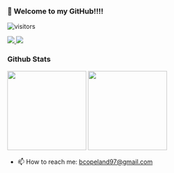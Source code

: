 ### 👋 Welcome to my GitHub!!!!

![visitors](https://visitor-badge.glitch.me/badge?page_id=BrandonCope)
<div>
    <a href="https://www.linkedin.com/in/brandoncopeland97/">
        <img src="https://img.shields.io/badge/LinkedIn-0077B5?style=for-the-badge&logo=linkedin&logoColor=white"/>
    </a>
    </a>
 <a href="https://angel.co/u/b-cope">
   <img src=https://img.shields.io/badge/AngelList-%23D4D4D4.svg?style=for-the-badge&logo=AngelList&logoColor=black>
 </img>
 </a>
</div>

### Github Stats
<div>

<img height="180em" src="https://github-readme-stats.vercel.app/api?username=BrandonCope&count_private=true&show_icons=true&theme=gotham" />
<img height="180em" src="https://github-readme-stats.vercel.app/api/top-langs?username=BrandonCope&show_icons=true&locale=en&layout=compact&theme=gotham"/>
</div>

- 📫 How to reach me: bcopeland97@gmail.com
<!--
**BrandonCope/BrandonCope** is a ✨ _special_ ✨ repository because its `README.md` (this file) appears on your GitHub profile.

Here are some ideas to get you started:

- 🔭 I’m currently working on ...
- 🌱 I’m currently learning ...
- 👯 I’m looking to collaborate on ...
- 🤔 I’m looking for help with ...
- 💬 Ask me about ...
- 📫 How to reach me: bcopeland97@gmail.com
- 😄 Pronouns: ...
- ⚡ Fun fact: ...
-->
